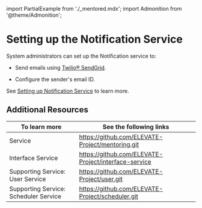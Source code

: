 import PartialExample from './_mentored.mdx';
import Admonition from '@theme/Admonition';

# Setting up the Notification Service

System administrators can set up the Notification service to:

* Send emails using <a href="https://sendgrid.com/en-us">Twilio® SendGrid</a>.

* Configure the sender's email ID.

See <a href="https://github.com/ELEVATE-Project/notification/blob/master/README.md">Setting up Notification Service</a> to learn more.

## Additional Resources

|To learn more| See the following links|
|--------------|-----------|
|<PartialExample mentored /> Service|https://github.com/ELEVATE-Project/mentoring.git|
|Interface Service|https://github.com/ELEVATE-Project/interface-service|
|Supporting Service: User Service|https://github.com/ELEVATE-Project/user.git|
|Supporting Service: Scheduler Service|https://github.com/ELEVATE-Project/scheduler.git|
